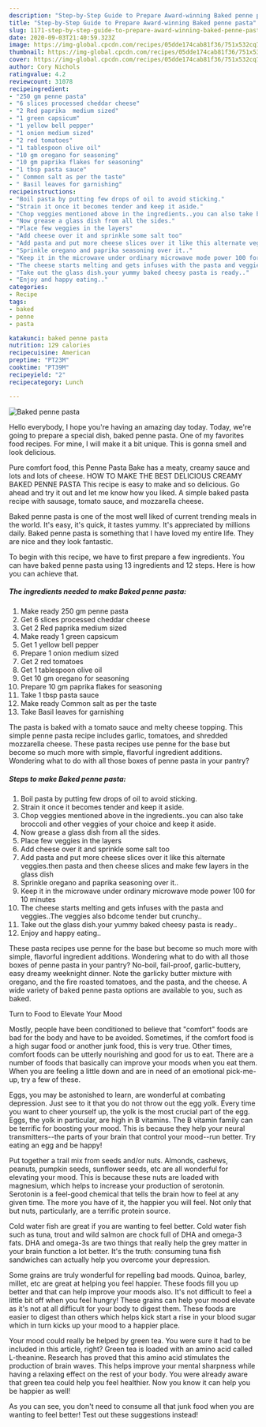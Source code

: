 ```yaml
---
description: "Step-by-Step Guide to Prepare Award-winning Baked penne pasta"
title: "Step-by-Step Guide to Prepare Award-winning Baked penne pasta"
slug: 1171-step-by-step-guide-to-prepare-award-winning-baked-penne-pasta
date: 2020-09-03T21:40:59.323Z
image: https://img-global.cpcdn.com/recipes/05dde174cab81f36/751x532cq70/baked-penne-pasta-recipe-main-photo.jpg
thumbnail: https://img-global.cpcdn.com/recipes/05dde174cab81f36/751x532cq70/baked-penne-pasta-recipe-main-photo.jpg
cover: https://img-global.cpcdn.com/recipes/05dde174cab81f36/751x532cq70/baked-penne-pasta-recipe-main-photo.jpg
author: Cory Nichols
ratingvalue: 4.2
reviewcount: 31078
recipeingredient:
- "250 gm penne pasta"
- "6 slices processed cheddar cheese"
- "2 Red paprika  medium sized"
- "1 green capsicum"
- "1 yellow bell pepper"
- "1 onion medium sized"
- "2 red tomatoes"
- "1 tablespoon olive oil"
- "10 gm oregano for seasoning"
- "10 gm paprika flakes for seasoning"
- "1 tbsp pasta sauce"
- " Common salt as per the taste"
- " Basil leaves for garnishing"
recipeinstructions:
- "Boil pasta by putting few drops of oil to avoid sticking."
- "Strain it once it becomes tender and keep it aside."
- "Chop veggies mentioned above in the ingredients..you can also take broccoli and other veggies of your choice and keep it aside."
- "Now grease a glass dish from all the sides."
- "Place few veggies in the layers"
- "Add cheese over it and sprinkle some salt too"
- "Add pasta and put more cheese slices over it like this alternate veggies.then pasta and then cheese slices and make few layers in the glass dish"
- "Sprinkle oregano and paprika seasoning over it.."
- "Keep it in the microwave under ordinary microwave mode power 100 for 10 minutes"
- "The cheese starts melting and gets infuses with the pasta and veggies..The veggies also bdcome tender but crunchy.."
- "Take out the glass dish.your yummy baked cheesy pasta is ready.."
- "Enjoy and happy eating.."
categories:
- Recipe
tags:
- baked
- penne
- pasta

katakunci: baked penne pasta 
nutrition: 129 calories
recipecuisine: American
preptime: "PT23M"
cooktime: "PT39M"
recipeyield: "2"
recipecategory: Lunch

---
```



![Baked penne pasta](https://img-global.cpcdn.com/recipes/05dde174cab81f36/751x532cq70/baked-penne-pasta-recipe-main-photo.jpg)

Hello everybody, I hope you're having an amazing day today. Today, we're going to prepare a special dish, baked penne pasta. One of my favorites food recipes. For mine, I will make it a bit unique. This is gonna smell and look delicious.

Pure comfort food, this Penne Pasta Bake has a meaty, creamy sauce and lots and lots of cheese. HOW TO MAKE THE BEST DELICIOUS CREAMY BAKED PENNE PASTA This recipe is easy to make and so delicious. Go ahead and try it out and let me know how you liked. A simple baked pasta recipe with sausage, tomato sauce, and mozzarella cheese.

Baked penne pasta is one of the most well liked of current trending meals in the world. It's easy, it's quick, it tastes yummy. It's appreciated by millions daily. Baked penne pasta is something that I have loved my entire life. They are nice and they look fantastic.


To begin with this recipe, we have to first prepare a few ingredients. You can have baked penne pasta using 13 ingredients and 12 steps. Here is how you can achieve that.

<!--inarticleads1-->

##### The ingredients needed to make Baked penne pasta:

1. Make ready 250 gm penne pasta
1. Get 6 slices processed cheddar cheese
1. Get 2 Red paprika  medium sized
1. Make ready 1 green capsicum
1. Get 1 yellow bell pepper
1. Prepare 1 onion medium sized
1. Get 2 red tomatoes
1. Get 1 tablespoon olive oil
1. Get 10 gm oregano for seasoning
1. Prepare 10 gm paprika flakes for seasoning
1. Take 1 tbsp pasta sauce
1. Make ready  Common salt as per the taste
1. Take  Basil leaves for garnishing


The pasta is baked with a tomato sauce and melty cheese topping. This simple penne pasta recipe includes garlic, tomatoes, and shredded mozzarella cheese. These pasta recipes use penne for the base but become so much more with simple, flavorful ingredient additions. Wondering what to do with all those boxes of penne pasta in your pantry? 

<!--inarticleads2-->

##### Steps to make Baked penne pasta:

1. Boil pasta by putting few drops of oil to avoid sticking.
1. Strain it once it becomes tender and keep it aside.
1. Chop veggies mentioned above in the ingredients..you can also take broccoli and other veggies of your choice and keep it aside.
1. Now grease a glass dish from all the sides.
1. Place few veggies in the layers
1. Add cheese over it and sprinkle some salt too
1. Add pasta and put more cheese slices over it like this alternate veggies.then pasta and then cheese slices and make few layers in the glass dish
1. Sprinkle oregano and paprika seasoning over it..
1. Keep it in the microwave under ordinary microwave mode power 100 for 10 minutes
1. The cheese starts melting and gets infuses with the pasta and veggies..The veggies also bdcome tender but crunchy..
1. Take out the glass dish.your yummy baked cheesy pasta is ready..
1. Enjoy and happy eating..


These pasta recipes use penne for the base but become so much more with simple, flavorful ingredient additions. Wondering what to do with all those boxes of penne pasta in your pantry? No-boil, fail-proof, garlic-buttery, easy dreamy weeknight dinner. Note the garlicky butter mixture with oregano, and the fire roasted tomatoes, and the pasta, and the cheese. A wide variety of baked penne pasta options are available to you, such as baked. 

Turn to Food to Elevate Your Mood


Mostly, people have been conditioned to believe that "comfort" foods are bad for the body and have to be avoided. Sometimes, if the comfort food is a high sugar food or another junk food, this is very true. Other times, comfort foods can be utterly nourishing and good for us to eat. There are a number of foods that basically can improve your moods when you eat them. When you are feeling a little down and are in need of an emotional pick-me-up, try a few of these.

Eggs, you may be astonished to learn, are wonderful at combating depression. Just see to it that you do not throw out the egg yolk. Every time you want to cheer yourself up, the yolk is the most crucial part of the egg. Eggs, the yolk in particular, are high in B vitamins. The B vitamin family can be terrific for boosting your mood. This is because they help your neural transmitters--the parts of your brain that control your mood--run better. Try eating an egg and be happy!

Put together a trail mix from seeds and/or nuts. Almonds, cashews, peanuts, pumpkin seeds, sunflower seeds, etc are all wonderful for elevating your mood. This is because these nuts are loaded with magnesium, which helps to increase your production of serotonin. Serotonin is a feel-good chemical that tells the brain how to feel at any given time. The more you have of it, the happier you will feel. Not only that but nuts, particularly, are a terrific protein source.

Cold water fish are great if you are wanting to feel better. Cold water fish such as tuna, trout and wild salmon are chock full of DHA and omega-3 fats. DHA and omega-3s are two things that really help the grey matter in your brain function a lot better. It's the truth: consuming tuna fish sandwiches can actually help you overcome your depression. 

Some grains are truly wonderful for repelling bad moods. Quinoa, barley, millet, etc are great at helping you feel happier. These foods fill you up better and that can help improve your moods also. It's not difficult to feel a little bit off when you feel hungry! These grains can help your mood elevate as it's not at all difficult for your body to digest them. These foods are easier to digest than others which helps kick start a rise in your blood sugar which in turn kicks up your mood to a happier place.

Your mood could really be helped by green tea. You were sure it had to be included in this article, right? Green tea is loaded with an amino acid called L-theanine. Research has proved that this amino acid stimulates the production of brain waves. This helps improve your mental sharpness while having a relaxing effect on the rest of your body. You were already aware that green tea could help you feel healthier. Now you know it can help you be happier as well!

As you can see, you don't need to consume all that junk food when you are wanting to feel better! Test out  these suggestions  instead!

